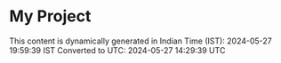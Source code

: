 # My Project

This content is dynamically generated in Indian Time (IST): 2024-05-27 19:59:39 IST
Converted to UTC: 2024-05-27 14:29:39 UTC
